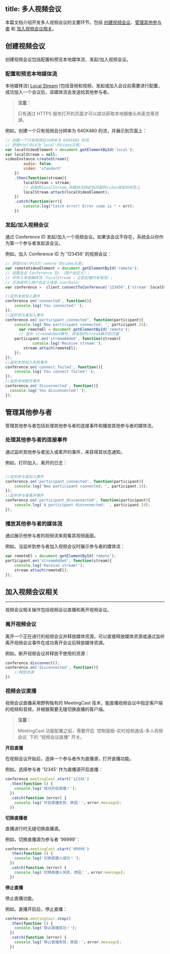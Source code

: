 title: 多人视频会议
---

本篇文档介绍开发多人视频会议的主要环节，包括 [创建视频会议](/guide/video/web/conference.html#创建视频会议)、[管理其他参与者](/guide/video/web/conference.html#管理其他参与者) 和 [加入视频会议相关](/guide/video/web/conference.html#加入视频会议相关)。

## 创建视频会议

创建视频会议包括配置和预览本地媒体流、发起/加入视频会议。

### 配置和预览本地媒体流

本地媒体流( [Local Stream](/guide/video/core.html#Local-Stream) )包括音频和视频，发起或加入会议前需要进行配置，成功加入一个会议后，该媒体流会发送给其他参与者。

<blockquote class="warning">
  <p><strong>注意：</strong></p>
  只有通过 HTTPS 服务打开的页面才可以成功获取本地摄像头和麦克等资源。
</blockquote>

例如，创建一个只有视频且分辨率为 640X480 的流，并展示到页面上：

```javascript
// 创建一个只有视频且分辨率为 640X480 的流
// 获取html中id为'local'的video元素;
var localVideoElement = document.getElementById('local');
var localStream = null;
videoInstance.createStream({
        audio: false,
        video: 'standard'
    })
    .then(function(stream){
        localStream = stream;
        // 获取到localStream,将媒体流绑定到页面的video类型的标签上
        localStream.attach(localVideoElement);
    })
    .catch(function(err){
        console.log("Catch error! Error code is " + err);
    })
```

### 发起/加入视频会议

通过 Conference ID 发起/加入一个视频会议。如果该会议不存在，系统会以你作为第一个参与者发起该会议。

例如，加入 Conference ID 为 '123456' 的视频会议：

```javascript
// 获取html中id为'remote'的video元素;
var remoteVideoElement = document.getElementById('remote');
// 设置会议 Conference ID （用户自定义）;
// 并传入本地媒体流（localStream ，之前创建的本地流）;
// 可选择传入用户自定义信息 userData;
var conference =  client.connectToConference('123456',{'stream':localStream,'userData':'somethings'});

//监听本地加入事件
conference.on('connected', function(){
    console.log('You connected！');
});
//监听参与者加入事件
conference.on('participant_connected', function(participant){
    console.log('New participant connected: ', participant.Id);
      var remoteEl = document.getElementById('remote');
      // 监听 streamAdded事件，将收到的stream展示到页面
    participant.on('streamAdded', function(stream){
            console.log('Receive stream!');
        stream.attach(remoteEl);
    });
});
//监听本地加入失败事件
conference.on('connect_failed', function(){
    console.log('You connect failed！');
});
//监听本地断开事件
conference.on('disconnected', function(){
  console.log('You disconnected！');
});

```

## 管理其他参与者

管理其他参与者包括处理其他参与者的连接事件和播放其他参与者的媒体流。

### 处理其他参与者的连接事件

通过监听其他参与者加入或离开的事件，来获得其状态通知。

例如，打印加入、离开的日志：

```javascript

//监听参与者加入事件
conference.on('participant_connected', function(participant){
    console.log('New participant connected: ', participant.Id);
});
//监听参与者离开事件
conference.on('participant_disconnected', function(participant){
    console.log('A participant disconnected: ', participant.Id);
});
```

### 播放其他参与者的媒体流

通过展示他参与者的视频流来观看其视频画面。

例如，当监听到参与者加入视频会议时展示参与者的媒体流：

```javascript
var remoteEl = document.getElementById('remote');
participant.on('streamAdded', function(stream){
    console.log('Receive stream!');
    stream.attach(remoteEl);
});
```

## 加入视频会议相关
---

视频会议相关操作包括视频会议直播和离开视频会议。

### 离开视频会议

离开一个正在进行的视频会议并释放媒体资源。可以直接释放媒体资源或通过监听离开视频会议事件在成功离开会议后释放媒体资源。

例如，断开视频会议并释放不使用的资源：

```javascript
conference.disconnect();
conference.on('disconnected', function(){
    //释放资源
})
```

### 视频会议直播

视频会议直播采用野狗独有的 MeetingCast 技术，能直播视频会议中指定客户端的视频和音频，并根据需要无缝切换直播的客户端。


<blockquote class="warning">
  <p><strong>注意：</strong></p>
  MeetingCast 功能配置之前，需要开启 `控制面板-实时视频通话-多人视频会议` 下的 “视频会议直播” 开关。
</blockquote>

**开启直播**

在视频会议开始后，选择一个参与者作为直播源，打开直播功能。

例如，选择参与者 '12345' 作为直播源开启直播：
```js
conference.meetingCast.start('12345')
  .then(function () {
    console.log('成功开启直播！');
  })
  .catch(function (error) {
    console.log('开启直播失败，原因：'，error.meesage);
  })
```

**切换直播者**

直播进行时无缝切换直播源。

例如，切换直播源为参与者 '99999'：

```js
conference.meetingCast.start('99999')
  .then(function () {
    console.log('切换直播人成功！');
  })
  .catch(function (error) {
    console.log('切换直播人失败，原因：'，error.meesage);
  })
```

**停止直播**

停止直播功能。

例如，直播开启后，停止直播：
```js
conference.meetingCast.stop()
  .then(function () {
    console.log('停止直播成功！');
  })
  .catch(function (error) {
    console.log('停止直播失败，原因：'，error.meesage);
  })
```
